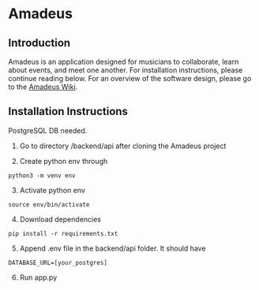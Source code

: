 # Amadeus
## Introduction
Amadeus is an application designed for musicians to collaborate, learn about events, and meet one another. For installation instructions, please continue reading below. For an overview of the software design, please go to the [Amadeus Wiki](https://github.com/ryu-bu/Amadeus/wiki).

## Installation Instructions
PostgreSQL DB needed. 

1. Go to directory /backend/api after cloning the Amadeus project

2. Create python env through
```
python3 -m venv env
```

3. Activate python env
```
source env/bin/activate
```

4. Download dependencies
```
pip install -r requirements.txt
```

5. Append .env file in the backend/api folder. It should have 
```
DATABASE_URL=[your_postgres]
```

6. Run app.py
